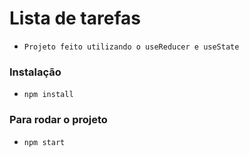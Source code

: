# Lista de tarefas

- `Projeto feito utilizando o useReducer e useState`

### Instalação

- `npm install`

### Para rodar o projeto

- `npm start`
